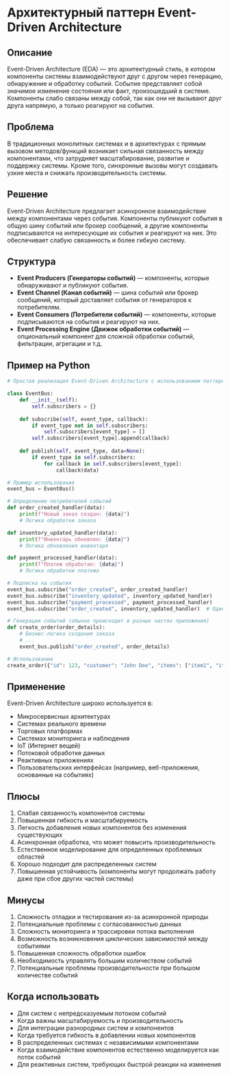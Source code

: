 # Архитектурный паттерн Event-Driven Architecture

## Описание
Event-Driven Architecture (EDA) — это архитектурный стиль, в котором компоненты системы взаимодействуют друг с другом через генерацию, обнаружение и обработку событий. Событие представляет собой значимое изменение состояния или факт, произошедший в системе. Компоненты слабо связаны между собой, так как они не вызывают друг друга напрямую, а только реагируют на события.

## Проблема
В традиционных монолитных системах и в архитектурах с прямым вызовом методов/функций возникает сильная связанность между компонентами, что затрудняет масштабирование, развитие и поддержку системы. Кроме того, синхронные вызовы могут создавать узкие места и снижать производительность системы.

## Решение
Event-Driven Architecture предлагает асинхронное взаимодействие между компонентами через события. Компоненты публикуют события в общую шину событий или брокер сообщений, а другие компоненты подписываются на интересующие их события и реагируют на них. Это обеспечивает слабую связанность и более гибкую систему.

## Структура
- **Event Producers (Генераторы событий)** — компоненты, которые обнаруживают и публикуют события.
- **Event Channel (Канал событий)** — шина событий или брокер сообщений, который доставляет события от генераторов к потребителям.
- **Event Consumers (Потребители событий)** — компоненты, которые подписываются на события и реагируют на них.
- **Event Processing Engine (Движок обработки событий)** — опциональный компонент для сложной обработки событий, фильтрации, агрегации и т.д.

## Пример на Python

```python
# Простая реализация Event-Driven Architecture с использованием паттерна Observer

class EventBus:
    def __init__(self):
        self.subscribers = {}
    
    def subscribe(self, event_type, callback):
        if event_type not in self.subscribers:
            self.subscribers[event_type] = []
        self.subscribers[event_type].append(callback)
    
    def publish(self, event_type, data=None):
        if event_type in self.subscribers:
            for callback in self.subscribers[event_type]:
                callback(data)

# Пример использования
event_bus = EventBus()

# Определение потребителей событий
def order_created_handler(data):
    print(f"Новый заказ создан: {data}")
    # Логика обработки заказа

def inventory_updated_handler(data):
    print(f"Инвентарь обновлен: {data}")
    # Логика обновления инвентаря

def payment_processed_handler(data):
    print(f"Платеж обработан: {data}")
    # Логика обработки платежа

# Подписка на события
event_bus.subscribe("order_created", order_created_handler)
event_bus.subscribe("inventory_updated", inventory_updated_handler)
event_bus.subscribe("payment_processed", payment_processed_handler)
event_bus.subscribe("order_created", inventory_updated_handler)  # Один обработчик может подписаться на разные события

# Генерация событий (обычно происходит в разных частях приложения)
def create_order(order_details):
    # Бизнес-логика создания заказа
    # ...
    event_bus.publish("order_created", order_details)

# Использование
create_order({"id": 123, "customer": "John Doe", "items": ["item1", "item2"]})
```

## Применение
Event-Driven Architecture широко используется в:
- Микросервисных архитектурах
- Системах реального времени
- Торговых платформах
- Системах мониторинга и наблюдения
- IoT (Интернет вещей)
- Потоковой обработке данных
- Реактивных приложениях
- Пользовательских интерфейсах (например, веб-приложения, основанные на событиях)

## Плюсы
1. Слабая связанность компонентов системы
2. Повышенная гибкость и масштабируемость
3. Легкость добавления новых компонентов без изменения существующих
4. Асинхронная обработка, что может повысить производительность
5. Естественное моделирование для определенных проблемных областей
6. Хорошо подходит для распределенных систем
7. Повышенная устойчивость (компоненты могут продолжать работу даже при сбое других частей системы)

## Минусы
1. Сложность отладки и тестирования из-за асинхронной природы
2. Потенциальные проблемы с согласованностью данных
3. Сложность мониторинга и трассировки потока выполнения
4. Возможность возникновения циклических зависимостей между событиями
5. Повышенная сложность обработки ошибок
6. Необходимость управлять большим количеством событий
7. Потенциальные проблемы производительности при большом количестве событий

## Когда использовать
- Для систем с непредсказуемым потоком событий
- Когда важны масштабируемость и производительность
- Для интеграции разнородных систем и компонентов
- Когда требуется гибкость в добавлении новых компонентов
- В распределенных системах с независимыми компонентами
- Когда взаимодействие компонентов естественно моделируется как поток событий
- Для реактивных систем, требующих быстрой реакции на изменения